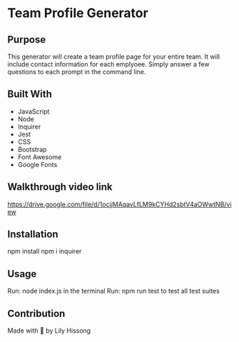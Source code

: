 # Team Profile Generator

## Purpose
This generator will create a team profile page for your entire team. It will include contact information for each emplyoee. Simply answer a few questions to each prompt in the command line.

## Built With
* JavaScript
* Node
* Inquirer
* Jest
* CSS
* Bootstrap
* Font Awesome
* Google Fonts

## Walkthrough video link
https://drive.google.com/file/d/1ocjjMAqavLfLM9kCYHd2sbtV4aOWwtNB/view

## Installation
npm install
npm i inquirer

## Usage
Run: node index.js in the terminal
Run: npm run test to test all test suites

## Contribution
Made with 💓 by Lily Hissong